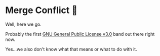 # Merge Conflict :metal:

Well, here we go.

Probably the first [GNU General Public License v3.0](https://www.gnu.org/licenses/gpl-3.0.en.html) band out there right now.

Yes...we also don't know what that means or what to do with it.
